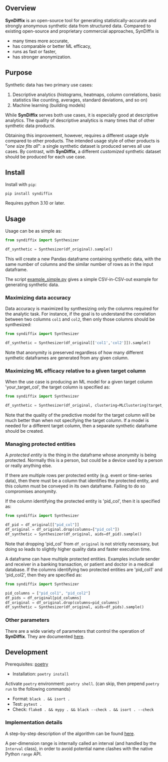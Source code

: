 ## Overview

**SynDiffix** is an open-source tool for generating statistically-accurate and strongly anonymous synthetic data from structured data. Compared to existing open-source and proprietary commercial approaches, SynDiffix is

- many times more accurate,
- has comparable or better ML efficacy,
- runs as fast or faster,
- has stronger anonymization.

## Purpose

Synthetic data has two primary use cases:

1. Descriptive analytics (histograms, heatmaps, column correlations, basic statistics like counting, averages, standard deviations, and so on)
2. Machine learning (building models)

While **SynDiffix** serves both use cases, it is especially good at descriptive analytics. The quality of descriptive analytics is many times that of other synthetic data products.

Obtaining this improvement, however, requires a different usage style compared to other products. The intended usage style of other products is "*one size fits all*": a single synthetic dataset is produced serves all use cases. By contrast, with **SynDiffix**, a different *customized* synthetic dataset should be produced for each use case.

## Install

Install with `pip`:

`pip install syndiffix`

Requires python 3.10 or later.

## Usage

Usage can be as simple as:

```py
from syndiffix import Synthesizer

df_synthetic = Synthesizer(df_original).sample()
```

This will create a new Pandas dataframe containing synthetic data, with the same number of columns and the similar number of rows as in the input dataframe.

The script [example_simple.py](example_simple.py) gives a simple CSV-in-CSV-out example for generating synthetic data.

### Maximizing data accuracy

Data accuracy is maximized by synthesizing only the columns required for the analytic task. For instance, if the goal is to understand the correlation between two columns `col1` and `col2`, then only those columns should be synthesized:

```py
from syndiffix import Synthesizer

df_synthetic = Synthesizer(df_original[['col1','col2']]).sample()
```

Note that anonymity is preserved regardless of how many different synthetic dataframes are generated from any given column.

### Maximizing ML efficacy relative to a given target column

When the use case is producing an ML model for a given target column 'your_target_col', the target column is specified as:

```py
from syndiffix import Synthesizer

df_synthetic = Synthesizer(df_original, clustering=MLClustering(target_column='your_target_col'))
```

Note that the quality of the predictive model for the target column will be much better than when not specifying the target column. If a model is needed for a different target column, then a separate synthetic dataframe should be created.

### Managing protected entities

A *protected entity* is the thing in the dataframe whose anonymity is being protected. Normally this is a person, but could be a device used by a person or really anything else.

If there are multiple rows per protected entity (e.g. event or time-series data), then there must be a column that identifies the protected entity, and this column must be conveyed in its own dataframe. Failing to do so compromises anonymity.

If the column identifying the protected entity is 'pid_col', then it is specified as:

```py
from syndiffix import Synthesizer

df_pid = df_original[["pid_col"]]
df_original = df_original.drop(columns=["pid_col"])
df_synthetic = Synthesizer(df_original, aids=df_pid).sample()
```

Note that dropping 'pid_col' from `df_original` is not strictly necessary, but doing so leads to slightly higher quality data and faster execution time.

A dataframe can have multiple protected entities. Examples include sender and receiver in a banking transaction, or patient and doctor in a medical database. If the columns identifying two protected entities are 'pid_col1' and 'pid_col2', then they are specified as:

```py
from syndiffix import Synthesizer

pid_columns = ["pid_col1", "pid_col2"]
df_pids = df_original[pid_columns]
df_original = df_original.drop(columns=pid_columns)
df_synthetic = Synthesizer(df_original, aids=df_pids).sample()
```

### Other parameters

There are a wide variety of parameters that control the operation of **SynDiffix**. They are documented [here](docs/parameters.md).

## Development

Prerequisites: [poetry](https://python-poetry.org/docs/#installing-with-the-official-installer)

- Installation: `poetry install`

Activate `poetry` environment: `poetry shell`. (can skip, then prepend `poetry run` to the following commands)

- Format: `black . && isort .`
- Test: `pytest .`
- Check: `flake8 . && mypy . && black --check . && isort . --check`

### Implementation details

A step-by-step description of the algorithm can be found [here](docs/algorithm.md).

A per-dimension range is internally called an interval (and handled by the `Interval` class), in order to avoid
potential name clashes with the native Python `range` API.